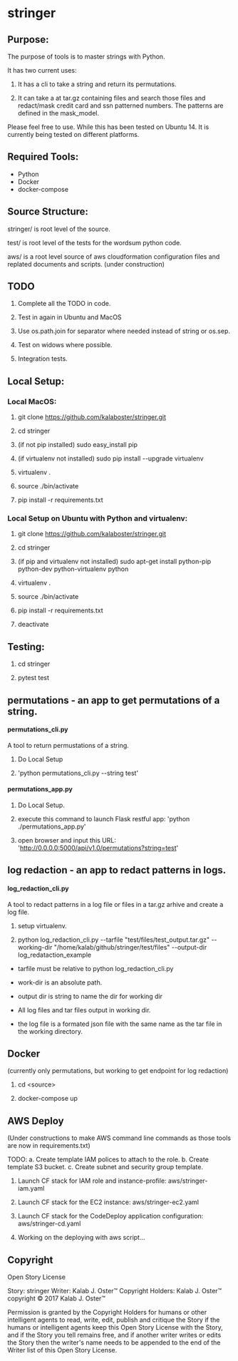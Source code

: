 # stringer

## Purpose:
The purpose of tools is to master strings with Python.

It has two current uses:

1. It has a cli to take a string and return its permutations.

2. It can take a at tar.gz containing files and search those files and redact/mask credit card and ssn patterned numbers.
The patterns are defined in the mask_model.

Please feel free to use. While this has been tested on Ubuntu 14. It is currently being tested on different platforms.


## Required Tools:
 - Python
 - Docker
 - docker-compose


## Source Structure:
stringer/ is root level of the source.

test/ is root level of the tests for the wordsum python code.

aws/ is a root level source of aws cloudformation configuration files and replated documents and scripts. (under construction)

## TODO

1. Complete all the TODO in code.

2. Test in again in Ubuntu and MacOS

3. Use os.path.join for separator where needed instead of string or os.sep.

4. Test on widows where possible.

5. Integration tests.

## Local Setup:

### Local MacOS:

1.	git clone https://github.com/kalaboster/stringer.git

2.  cd stringer

3.	(if not pip installed) sudo easy_install pip

4.	(if virtualenv not installed) sudo pip install --upgrade virtualenv

5.	virtualenv .

6.	source ./bin/activate

7.  pip install -r requirements.txt

 

### Local Setup on Ubuntu with Python and virtualenv:

1. git clone https://github.com/kalaboster/stringer.git

2. cd stringer

3. (if pip and virtualenv not installed) sudo apt-get install python-pip python-dev python-virtualenv python

4. virtualenv .

5. source ./bin/activate

6. pip install -r requirements.txt

7. deactivate


## Testing:
1.  cd stringer

2.  pytest test

## permutations - an app to get permutations of a string.

#### permutations_cli.py

A tool to return permustations of a string.

1. Do Local Setup

2. 'python permutations_cli.py --string test'

#### permutations_app.py

1. Do Local Setup. 

2. execute this command to launch Flask restful app: 'python ./permutations_app.py'

3. open browser and input this URL: 'http://0.0.0.0:5000/api/v1.0/permutations?string=test'


## log redaction - an app to redact patterns in logs.

#### log_redaction_cli.py

A tool to redact patterns in a log file or files in a tar.gz arhive and create a log file.

1. setup virtualenv.

2. python log_redaction_cli.py --tarfile "test/files/test_output.tar.gz"  --working-dir "/home/kalab/github/stringer/test/files" --output-dir  log_redataction_example

- tarfile must be relative to python log_redaction_cli.py

- work-dir is an absolute path.

- output dir is string to name the dir for working dir

- All log files and tar files output in working dir.

- the log file is a formated json file with the same name as the tar file in the working directory.


## Docker
(currently only permutations, but working to get endpoint for log redaction)

1. cd &lt;source>

2. docker-compose up


## AWS Deploy

(Under constructions to make AWS command line commands as those tools are now in requirements.txt)

TODO:
a. Create template IAM polices to attach to the role.
b. Create template S3 bucket.
c. Create subnet and security group template.

1. Launch CF stack for IAM role and instance-profile: aws/stringer-iam.yaml

2. Launch CF stack for the EC2 instance: aws/stringer-ec2.yaml

3. Launch CF stack for the CodeDeploy application configuration: aws/stringer-cd.yaml

4. Working on the deploying with aws script...


## Copyright

  Open Story License

  Story: stringer
  Writer: Kalab J. Oster&trade;
  Copyright Holders: Kalab J. Oster&trade;
  copyright &copy; 2017 Kalab J. Oster&trade;

  Permission is granted by the Copyright Holders for humans or other intelligent agents to read, write, edit, publish and critique the Story
  if the humans or intelligent agents keep this Open Story License with the Story,
  and if the Story you tell remains free,
  and if another writer writes or edits the Story then the writer's name needs to be appended to the end of the Writer list of this Open Story License.

